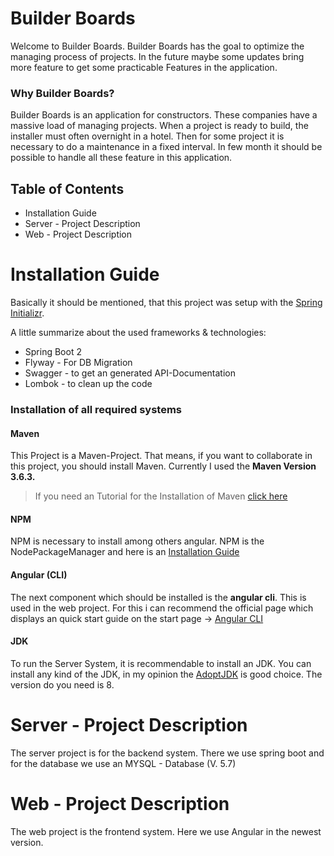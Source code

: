 # Builder Boards

Welcome to Builder Boards. Builder Boards has the goal to optimize the managing process of projects. In the future maybe some updates bring more feature to get some practicable Features in the application. 

### Why Builder Boards? 
Builder Boards is an application for constructors. These companies have a massive load of managing projects. When a project is ready to build, the installer must often overnight in a hotel. Then for some project it is necessary to do a maintenance in a fixed interval. In few month it should be possible to handle all these feature in this application.

## Table of Contents
* Installation Guide
* Server - Project Description
* Web - Project Description

# Installation Guide
Basically it should be mentioned, that this project was setup with the [Spring Initializr]([https://start.spring.io/](https://start.spring.io/)).

A little summarize about the used frameworks & technologies:
* Spring Boot 2
* Flyway - For DB Migration
* Swagger - to get an generated API-Documentation
* Lombok - to clean up the code

### Installation of all required systems

#### Maven
This Project is a Maven-Project. That means, if you want to collaborate in this project, you should install Maven. Currently I used the **Maven Version 3.6.3.** 
> If you need an Tutorial for the Installation of Maven [click here]([https://maven.apache.org/install.html](https://maven.apache.org/install.html))

#### NPM 
NPM is necessary to install among others angular. NPM is the NodePackageManager and here is an [Installation Guide]([https://www.npmjs.com/get-npm](https://www.npmjs.com/get-npm))

#### Angular (CLI)
The next component which should be installed is the **angular cli**. This is used in the web project. For this i can recommend the official page which displays an quick start guide on the start page -> [Angular CLI]([https://cli.angular.io/](https://cli.angular.io/))

#### JDK
To run the Server System, it is recommendable to install an JDK. You can install any kind of the JDK, in my opinion the [AdoptJDK]([https://adoptopenjdk.net/](https://adoptopenjdk.net/)) is good choice. The version do you need is 8.

# Server - Project Description
The server project is for the backend system. There we use spring boot and for the database we use an MYSQL - Database (V. 5.7)

# Web - Project Description
The web project is the frontend system. Here we use Angular in the newest version.
